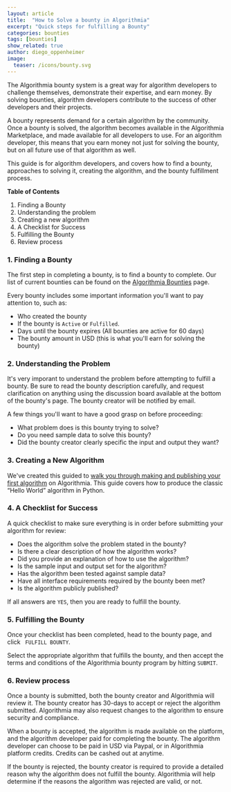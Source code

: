 ```yaml
---
layout: article
title:  "How to Solve a bounty in Algorithmia"
excerpt: "Quick steps for fulfilling a Bounty"
categories: bounties
tags: [bounties]
show_related: true
author: diego_oppenheimer
image:
  teaser: /icons/bounty.svg
---
```

The Algorithmia bounty system is a great way for algorithm developers to challenge themselves, demonstrate their expertise, and earn money. By solving bounties, algorithm developers contribute to the success of other developers and their projects.

A bounty represents demand for a certain algorithm by the community. Once a bounty is solved, the algorithm becomes available in the Algorithmia Marketplace, and made available for all developers to use. For an algorithm developer, this means that you earn money not just for solving the bounty, but on all future use of that algorithm as well.

This guide is for algorithm developers, and covers how to find a bounty, approaches to solving it, creating the algorithm, and the bounty fulfillment process.

**Table of Contents**

1. Finding a Bounty
2. Understanding the problem
3. Creating a new algorithm
4. A Checklist for Success
5. Fulfilling the Bounty
6. Review process

### 1. Finding a Bounty
The first step in completing a bounty, is to find a bounty to complete. Our list of current bounties can be found on the [Algorithmia Bounties](https://algorithmia.com/bounties) page.

Every bounty includes some important information you'll want to pay attention to, such as:

* Who created the bounty
* If the bounty is ```Active``` or ```Fulfilled```.
* Days until the bounty expires (All bounties are active for 60 days)
* The bounty amount in USD (this is what you'll earn for solving the bounty)


### 2. Understanding the Problem
It's very imporant to understand the problem before attempting to fulfill a bounty. Be sure to read the bounty description carefully, and request clarification on anything using the discussion board available at the bottom of the bounty's page. The bounty creator will be notified by email.

A few things you'll want to have a good grasp on before proceeding:

* What problem does is this bounty trying to solve?
* Do you need sample data to solve this bounty?
* Did the bounty creator clearly specific the input and output they want?


### 3. Creating a New Algorithm
We've created this guided to [walk you through making and publishing your first algorithm](http://developers.algorithmia.com/basics/your_first_algo/) on Algorithmia. This guide covers how to produce the classic “Hello World” algorithm in Python.

### 4. A Checklist for Success
A quick checklist to make sure everything is in order before submitting your algorithm for review:

- Does the algorithm solve the problem stated in the bounty?
- Is there a clear description of how the algorithm works?
- Did you provide an explanation of how to use the algorithm?
- Is the sample input and output set for the algorithm?
- Has the algorithm been tested against sample data?
- Have all interface requirements required by the bounty been met?
- Is the algorithm publicly published?

If all answers are ```YES```, then you are ready to fulfill the bounty.

### 5. Fulfilling the Bounty
Once your checklist has been completed, head to the bounty page, and click ``` FULFILL BOUNTY```.

Select the appropriate algorithm that fulfills the bounty, and then accept  the terms and conditions of the Algorithmia bounty program by hitting ```SUBMIT```.

### 6. Review process
Once a bounty is submitted, both the bounty creator and Algorithmia will review it. The bounty creator has 30-days to accept or reject the algorithm submitted. Algorithmia may also request changes to the algorithm to ensure security and compliance.

When a bounty is accepted, the algorithm is made available on the platform, and the algorithm developer paid for completing the bounty. The algorithm developer can choose to be paid in USD via Paypal, or in Algorithmia platform credits. Credits can be cashed out at anytime.

If the bounty is rejected, the bounty creator is required to provide a detailed reason why the algorithm does not fulfill the bounty. Algorithmia will help determine if the reasons the algorithm was rejected are valid, or not.

